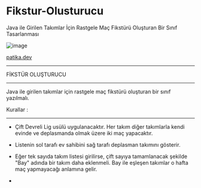 # Fikstur-Olusturucu
Java ile Girilen Takımlar İçin Rastgele Maç Fikstürü Oluşturan Bir Sınıf Tasarlanması

![image](https://github.com/aliylmztr/SQL-All_Projects/assets/123991935/cd85cd84-da7f-4768-a998-29e1530592ee)

<a href="https://www.patika.dev/tr">patika.dev </a>

----------------------------------------------

FİKSTÜR OLUŞTURUCU

----------------------------------------------

Java ile girilen takımlar için rastgele maç fikstürü oluşturan bir sınıf yazılmalı.

Kurallar :

----------------------------------------------

- Çift Devreli Lig usülü uygulanacaktır. Her takım diğer takımlarla kendi evinde ve deplasmanda olmak üzere iki maç yapacaktır.

- Listenin sol tarafı ev sahibini sağ tarafı deplasman takımını gösterir.

- Eğer tek sayıda takım listesi girilirse, çift sayıya tamamlanacak şekilde "Bay" adında bir takım daha eklenmeli. Bay ile eşleşen takımlar o hafta maç yapmayacağı anlamına gelir.
- 

